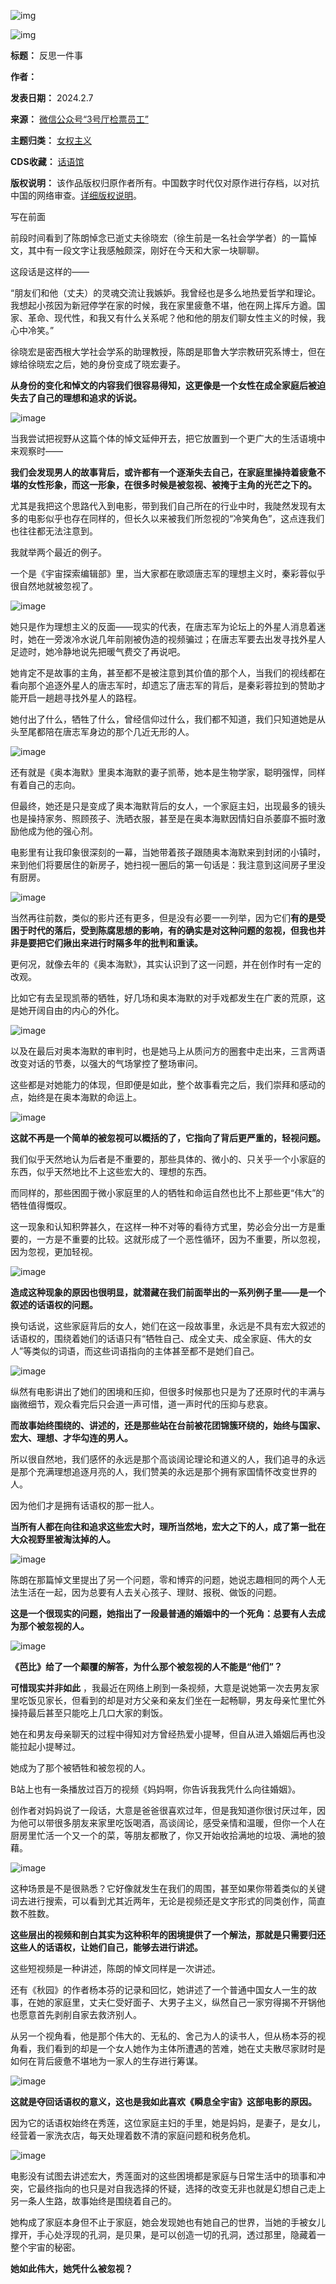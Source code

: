 ![img](https://chinadigitaltimes.net/chinese/files/2024/02/post-704968-65c85949421f0.gif)  

![img](https://chinadigitaltimes.net/chinese/files/2024/02/post-704968-65c8594958cb7.)




**标题：** 反思一件事  

**作者：**   

**发表日期：** 2024.2.7  

**来源：** [微信公众号“3号厅检票员工”](https://mp.weixin.qq.com/s/DHTvhtTUGtkEWctRBrcdQw)  

**主题归类：** [女权主义](https://chinadigitaltimes.net/space/女权主义)  

**CDS收藏：** [话语馆](https://chinadigitaltimes.net/space/%E8%AF%9D%E8%AF%AD%E9%A6%86)  

**版权说明：** 该作品版权归原作者所有。中国数字时代仅对原作进行存档，以对抗中国的网络审查。[详细版权说明](https://chinadigitaltimes.net/chinese/copyright)。


写在前面


前段时间看到了陈朗悼念已逝丈夫徐晓宏（徐生前是一名社会学学者）的一篇悼文，其中有一段文字让我感触颇深，刚好在今天和大家一块聊聊。


这段话是这样的——


“朋友们和他（丈夫）的灵魂交流让我嫉妒。我曾经也是多么地热爱哲学和理论。我想起小孩因为新冠停学在家的时候，我在家里疲惫不堪，他在网上挥斥方遒。国家、革命、现代性，和我又有什么关系呢？他和他的朋友们聊女性主义的时候，我心中冷笑。”


徐晓宏是密西根大学社会学系的助理教授，陈朗是耶鲁大学宗教研究系博士，但在嫁给徐晓宏之后，她的身份变成了晓宏妻子。


**从身份的变化和悼文的内容我们很容易得知，这更像是一个女性在成全家庭后被迫失去了自己的理想和追求的诉说。** 


![image](https://chinadigitaltimes.net/chinese/files/2024/02/post-704968-65c859496413f.)


当我尝试把视野从这篇个体的悼文延伸开去，把它放置到一个更广大的生活语境中来观察时——


**我们会发现男人的故事背后，或许都有一个逐渐失去自己，在家庭里操持着疲惫不堪的女性形象，而这一形象，在很多时候是被忽视、被掩于主角的光芒之下的。** 


尤其是我把这个思路代入到电影，带到我们自己所在的行业中时，我陡然发现有太多的电影似乎也存在同样的，但长久以来被我们所忽视的“冷笑角色”，这点连我们也往往都无法注意到。


我就举两个最近的例子。


一个是《宇宙探索编辑部》里，当大家都在歌颂唐志军的理想主义时，秦彩蓉似乎很自然地就被忽视了。


![image](https://chinadigitaltimes.net/chinese/files/2024/02/post-704968-65c859496ff4e.)


她只是作为理想主义的反面——现实的代表，在唐志军为论坛上的外星人消息着迷时，她在一旁泼冷水说几年前刚被伪造的视频骗过；在唐志军要去出发寻找外星人足迹时，她冷静地说先把暖气费交了再说吧。


她肯定不是故事的主角，甚至都不是被注意到其价值的那个人，当我们的视线都在看向那个追逐外星人的唐志军时，却遗忘了唐志军的背后，是秦彩蓉拉到的赞助才能开启一趟趟寻找外星人的路程。


她付出了什么，牺牲了什么，曾经信仰过什么，我们都不知道，我们只知道她是从头至尾都陪在唐志军身边的那个几近无形的人。


![image](https://chinadigitaltimes.net/chinese/files/2024/02/post-704968-65c859497f2fb.)


还有就是《奥本海默》里奥本海默的妻子凯蒂，她本是生物学家，聪明强悍，同样有着自己的志向。


但最终，她还是只是变成了奥本海默背后的女人，一个家庭主妇，出现最多的镜头也是操持家务、照顾孩子、洗晒衣服，甚至是在奥本海默因情妇自杀萎靡不振时激励他成为他的强心剂。


电影里有让我印象很深刻的一幕，当她带着孩子跟随奥本海默来到封闭的小镇时，来到他们将要居住的新房子，她扫视一圈后的第一句话是：我注意到这间房子里没有厨房。


![image](https://chinadigitaltimes.net/chinese/files/2024/02/post-704968-65c85949891cf.)


当然再往前数，类似的影片还有更多，但是没有必要一一列举，因为它们**有的是受困于时代的落后，受到陈腐思想的影响，有的确实是对这种问题的忽视，但我也并非是要把它们揪出来进行时隔多年的批判和重读。** 


更何况，就像去年的《奥本海默》，其实认识到了这一问题，并在创作时有一定的改观。


比如它有去呈现凯蒂的牺牲，好几场和奥本海默的对手戏都发生在广袤的荒原，这是她开阔自由的内心的外化。


![image](https://chinadigitaltimes.net/chinese/files/2024/02/post-704968-65c8594996687.)


以及在最后对奥本海默的审判时，也是她马上从质问方的圈套中走出来，三言两语改变对话的节奏，以强大的气场掌控了整场审问。


这些都是对她能力的体现，但即便是如此，整个故事看完之后，我们崇拜和感动的点，始终是在奥本海默的命运上。


![image](https://chinadigitaltimes.net/chinese/files/2024/02/post-704968-65c859499ee3f.)


**这就不再是一个简单的被忽视可以概括的了，它指向了背后更严重的，轻视问题。** 


我们似乎天然地认为后者是不重要的，那些具体的、微小的、只关乎一个小家庭的东西，似乎天然地比不上这些宏大的、理想的东西。


而同样的，那些困囿于微小家庭里的人的牺牲和命运自然也比不上那些更“伟大”的牺牲值得慨叹。


这一现象和认知积弊甚久，在这样一种不对等的看待方式里，势必会分出一方是重要的，一方是不重要的比较。这就形成了一个恶性循环，因为不重要，所以忽视，因为忽视，更加轻视。


![image](https://chinadigitaltimes.net/chinese/files/2024/02/post-704968-65c85949abf1f.)


**造成这种现象的原因也很明显，就潜藏在我们前面举出的一系列例子里——是一个叙述的话语权的问题。** 


换句话说，这些家庭背后的女人，她们在这一段故事里，永远是不具有宏大叙述的话语权的，围绕着她们的话语只有“牺牲自己、成全丈夫、成全家庭、伟大的女人”等类似的词语，而这些词语指向的主体甚至都不是她们自己。


![image](https://chinadigitaltimes.net/chinese/files/2024/02/post-704968-65c85949b3610.)


纵然有电影讲出了她们的困境和压抑，但很多时候那也只是为了还原时代的丰满与幽微细节，观众看完后只会道一声可惜，道一声时代的压抑与悲哀。


**而故事始终围绕的、讲述的，还是那些站在台前被花团锦簇环绕的，始终与国家、宏大、理想、才华勾连的男人。** 


所以很自然地，我们感怀的永远是那个高谈阔论理论和道义的人，我们追寻的永远是那个充满理想追逐月亮的人，我们赞美的永远是那个拥有家国情怀改变世界的人。


因为他们才是拥有话语权的那一批人。


**当所有人都在向往和追求这些宏大时，理所当然地，宏大之下的人，成了第一批在大众视野里被淘汰掉的人。** 


![image](https://chinadigitaltimes.net/chinese/files/2024/02/post-704968-65c85949bc4ab.)


陈朗在那篇悼文里提出了另一个问题，零和博弈的问题，她说志趣相同的两个人无法生活在一起，因为总要有人去关心孩子、理财、报税、做饭的问题。


**这是一个很现实的问题，她指出了一段最普通的婚姻中的一个死角：总要有人去成为那个被忽视的人。** 


![image](https://chinadigitaltimes.net/chinese/files/2024/02/post-704968-65c85949c5758.)


**《芭比》给了一个颠覆的解答，为什么那个被忽视的人不能是“他们”？** 


**可惜现实并非如此** ，我最近在网络上刷到一条视频，大意是说她第一次去男友家里吃饭见家长，但看到的却是对方父亲和亲友们坐在一起畅聊，男友母亲忙里忙外操持最后甚至只能吃上几口大家的剩饭。


她在和男友母亲聊天的过程中得知对方曾经热爱小提琴，但自从进入婚姻后再也没能拉起小提琴过。


她成为了那个被牺牲和被忽视的人。


B站上也有一条播放过百万的视频《妈妈啊，你告诉我我凭什么向往婚姻》。


创作者对妈妈说了一段话，大意是爸爸很喜欢过年，但是我知道你很讨厌过年，因为他可以带很多朋友来家里吃饭喝酒，高谈阔论，感受亲情和温暖，但你一个人在厨房里忙活一个又一个的菜，等朋友都散了，你又开始收拾满地的垃圾、满地的狼藉。


![image](https://chinadigitaltimes.net/chinese/files/2024/02/post-704968-65c85949cc714.)


这种场景是不是很熟悉？它好像就发生在我们的周围，甚至如果你带着类似的关键词去进行搜索，可以看到尤其近两年，无论是视频还是文字形式的同类创作，简直数不胜数。


**这些层出的视频和剖白其实为这种积年的困境提供了一个解法，那就是只需要归还这些人的话语权，让她们自己，能够去进行讲述。** 


这些短视频是一种讲述，陈朗的悼文同样是一次讲述。


还有《秋园》的作者杨本芬的记录和回忆，她讲述了一个普通中国女人一生的故事，在她的家庭里，丈夫仁受好面子、大男子主义，纵然自己一家穷得揭不开锅他也愿意首先剥削自家去救济别人。


从另一个视角看，他是那个伟大的、无私的、舍己为人的读书人，但从杨本芬的视角看，我们看到的却是一个女人她作为主体所遭遇的苦难，她在丈夫散尽家财时是如何在背后疲惫不堪地为一家人的生存进行筹谋。


![image](https://chinadigitaltimes.net/chinese/files/2024/02/post-704968-65c85949d69bc.)


**这就是夺回话语权的意义，这也是我如此喜欢《瞬息全宇宙》这部电影的原因。** 


因为它的话语权始终在秀莲，这位家庭主妇的手里，她是妈妈，是妻子，是女儿，经营着一家洗衣店，每天处理着数不清的家庭问题和税务危机。


![image](https://chinadigitaltimes.net/chinese/files/2024/02/post-704968-65c85949e10b8.)


电影没有试图去讲述宏大，秀莲面对的这些困境都是家庭与日常生活中的琐事和冲突，它最终指向的也只是对自我选择的怀疑，选择的改变无非也就是幻想自己走上另一条人生路，故事始终是围绕着自己的。


她构成了家庭本身但不止于家庭，她会发现她也有她自己的世界，当她的手被女儿撑开，手心处浮现的孔洞，是贝果，是可以创造一切的孔洞，透过那里，隐藏着一整个宇宙的秘密。


**她如此伟大，她凭什么被忽视？** 

